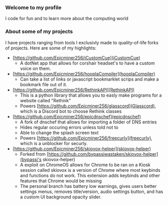 ### Welcome to my profile

I code for fun and to learn more about the computing world

### About some of my projects

I have projects ranging from tools I exclusivly made to quality-of-life forks of projects. Here are some of my highlights:

- [https://github.com/Epicminer256/iCustomCue](iCustomCue)
    - A dotNet app that allows for corshair headset's to have a custom voice on them.
- [https://github.com/Epicminer256/hooplaCompiler](hooplaCompiler)
    - Can take a list of links or javascript bookmarklet scrips and make a bookmark file out of it.
- [https://github.com/Epicminer256/RethinkAPI](RethinkAPI)
    - This is a python library that allows you to easly make programs for a website called "Rethink"
    - Powers [https://github.com/Epicminer256/glasscord](Glasscord), which is a Discord bot to choose Rethink classes
- [https://github.com/Epicminer256/epicdnschef](epicdnschef)
    - A fork of dnschef that allows for importing a folder of DNS entries
    - Hides regular occuring errors unless told not to
    - Able to change the splash screen text
    - Powers [https://github.com/Epicminer256/freecurly](freecurly), which is a unblocker for securly.
- [https://github.com/Epicminer256/skiovox-helper](skiovox-helper)
    - Forked from [https://github.com/bypassiwastaken/skiovox-helper](bypassi's skiovox-helper)
    - A exploit on ChromeOS allows for Chrome to be ran on a Kiosk session called skiovox is a version of Chrome where most keybinds and functions do not work. This extension adds keybinds and other features that Chrome would be missing
    - The personal branch has battery low warnings, gives users better settings menus, removes title/version, audio settings button, and has a custom UI background opacity slider.
